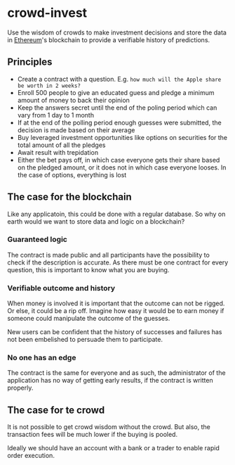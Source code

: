# crowd-invest
Use the wisdom of crowds to make investment decisions and store the data in [Ethereum](https://www.ethereum.org/)'s blockchain to provide a verifiable history of predictions.

## Principles

- Create a contract with a question. E.g. `how much will the Apple share be worth in 2 weeks?`
- Enroll 500 people to give an educated guess and pledge a minimum amount of money to back their opinion
- Keep the answers secret until the end of the poling period which can vary from 1 day to 1 month
- If at the end of the polling period enough guesses were submitted, the decision is made based on their average
- Buy leveraged investment opportunities like options on securities for the total amount of all the pledges
- Await result with trepidation
- Either the bet pays off, in which case everyone gets their share based on the pledged amount, or it does not in which case everyone looses. In the case of options, everything is lost

## The case for the blockchain

Like any applicatoin, this could be done with a regular database. So why on earth would we want to store data and logic on a blockchain?

### Guaranteed logic

The contract is made public and all participants have the possibility to check if the description is accurate. As there must be one contract for every question, this is important to know what you are buying.

### Verifiable outcome and history

When money is involved it is important that the outcome can not be rigged. Or else, it could be a rip off. Imagine how easy it would be to earn money if someone could manipulate the outcome of the guesses.

New users can be confident that the history of successes and failures has not been embelished to persuade them to participate.

### No one has an edge

The contract is the same for everyone and as such, the administrator of the application has no way of getting early results, if the contract is written properly. 

## The case for te crowd

It is not possible to get crowd wisdom without the crowd. But also, the transaction fees will be much lower if the buying is pooled.

Ideally we should have an account with a bank or a trader to enable rapid order execution. 
